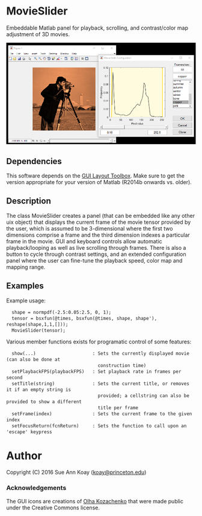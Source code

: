 # MovieSlider
Embeddable Matlab panel for playback, scrolling, and contrast/color map adjustment of 3D movies.

![screenshot](screenshot.png "MovieSlider display and configuration")

## Dependencies
This software depends on the [GUI Layout Toolbox](http://www.mathworks.com/matlabcentral/fileexchange/47982-gui-layout-toolbox). Make sure to get the version appropriate for your version of Matlab (R2014b onwards vs. older).

## Description
The class MovieSlider creates a panel (that can be embedded like any other uix object) that displays the current frame of the movie tensor provided by the user, which is assumed to be 3-dimensional where the first two dimensions comprise a frame and the third dimension indexes a particular frame in the movie. GUI and keyboard controls allow automatic playback/looping as well as live scrolling through frames. There is also a button to cycle through contrast settings, and an extended configuration panel where the user can fine-tune the playback speed, color map and mapping range.

## Examples
Example usage:
```
  shape = normpdf(-2.5:0.05:2.5, 0, 1);
  tensor = bsxfun(@times, bsxfun(@times, shape, shape'), reshape(shape,1,1,[]));
  MovieSlider(tensor);
```

Various member functions exists for programatic control of some features:
```
  show(...)                     : Sets the currently displayed movie (can also be done at
                                  construction time) 
  setPlaybackFPS(playbackFPS)   : Set playback rate in frames per second
  setTitle(string)              : Sets the current title, or removes it if an empty string is
                                  provided; a cellstring can also be provided to show a different
                                  title per frame
  setFrame(index)               : Sets the current frame to the given index
  setFocusReturn(fcnReturn)     : Sets the function to call upon an 'escape' keypress
```

# Author
Copyright (C) 2016 Sue Ann Koay (koay@princeton.edu)

### Acknowledgements
The GUI icons are creations of [Olha Kozachenko](https://www.iconfinder.com/olgakozachenko) that were made public under the Creative Commons license.

